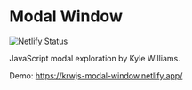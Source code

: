 # Modal Window

[![Netlify Status](https://api.netlify.com/api/v1/badges/9b14e1fc-0aa9-464e-b1eb-e0ad9d4dbecd/deploy-status)](https://app.netlify.com/sites/krwjs-modal-window/deploys)

JavaScript modal exploration by Kyle Williams.

Demo: https://krwjs-modal-window.netlify.app/
